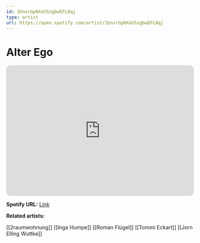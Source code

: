 ```yaml
---
id: 1bnxrGpNXaVSzgbwEFL0qj
type: artist
url: https://open.spotify.com/artist/1bnxrGpNXaVSzgbwEFL0qj
---
```

# Alter Ego

<iframe style="border-radius:12px" src="https://open.spotify.com/embed/artist/1bnxrGpNXaVSzgbwEFL0qj" width="100%" height="352" frameBorder="0" allowfullscreen="" allow="autoplay; clipboard-write; encrypted-media; fullscreen; picture-in-picture" loading="lazy"></iframe>

**Spotify URL:** [Link](https://open.spotify.com/artist/1bnxrGpNXaVSzgbwEFL0qj)

**Related artists:**

[[2raumwohnung]]
[[Inga Humpe]]
[[Roman Flügel]]
[[Tommi Eckart]]
[[Jorn Elling Wuttke]]
